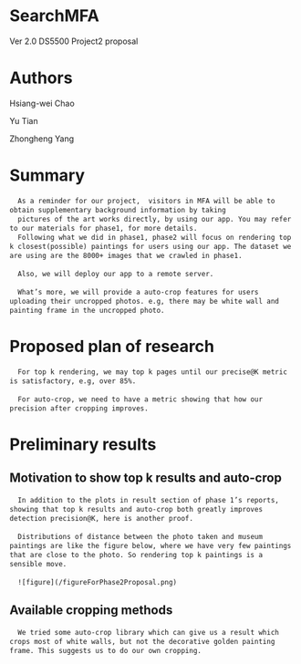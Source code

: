 # SearchMFA
Ver 2.0
DS5500 Project2 proposal


# Authors
Hsiang-wei Chao

Yu Tian

Zhongheng Yang

# 	Summary

      As a reminder for our project,  visitors in MFA will be able to obtain supplementary background information by taking 
      pictures of the art works directly, by using our app. You may refer to our materials for phase1, for more details.
      Following what we did in phase1, phase2 will focus on rendering top k closest(possible) paintings for users using our app. The dataset we are using are the 8000+ images that we crawled in phase1.

      Also, we will deploy our app to a remote server.

      What’s more, we will provide a auto-crop features for users uploading their uncropped photos. e.g, there may be white wall and painting frame in the uncropped photo.
        
# 	Proposed plan of research	 

      For top k rendering, we may top k pages until our precise@K metric is satisfactory, e.g, over 85%. 

      For auto-crop, we need to have a metric showing that how our precision after cropping improves.
     

# 	Preliminary results

## 	Motivation to show top k results and auto-crop

      In addition to the plots in result section of phase 1’s reports, showing that top k results and auto-crop both greatly improves detection precision@K, here is another proof. 

      Distributions of distance between the photo taken and museum paintings are like the figure below, where we have very few paintings that are close to the photo. So rendering top k paintings is a sensible move.
      
      ![figure](/figureForPhase2Proposal.png)

## 	Available cropping methods

      We tried some auto-crop library which can give us a result which crops most of white walls, but not the decorative golden painting frame. This suggests us to do our own cropping.

